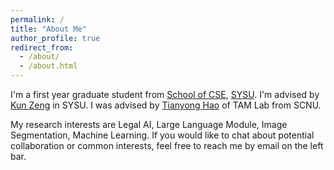 ```yaml
---
permalink: /
title: "About Me"
author_profile: true
redirect_from: 
  - /about/
  - /about.html
---
```


I'm a first year graduate student from [School of CSE](https://cse.sysu.edu.cn/), [SYSU](https://www.sysu.edu.cn/). I'm advised by [Kun Zeng](https://cse.sysu.edu.cn/content/2556) in SYSU. I was advised by [Tianyong Hao](https://www.scholat.com/haoty) of TAM Lab from SCNU.

My research interests are Legal AI, Large Language Module, Image Segmentation, Machine Learning. If you would like to chat about potential collaboration or common interests, feel free to reach me by email on the left bar.
